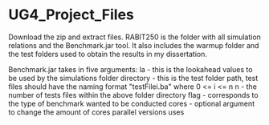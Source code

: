 # UG4_Project_Files
Download the zip and extract files. RABIT250 is the folder with all simulation relations and the Benchmark.jar tool.
It also includes the warmup folder and the test folders used to obtain the results in my dissertation.

Benchmark.jar takes in five arguments:
    la - this is the lookahead values to be used by the simulations
    folder directory - this is the test folder path, test files should have the naming format "testFilei.ba" where 0 <= i <= n
    n - the number of tests files within the above folder directory
    flag - corresponds to the type of benchmark wanted to be conducted
    cores - optional argument to change the amount of cores parallel versions uses
